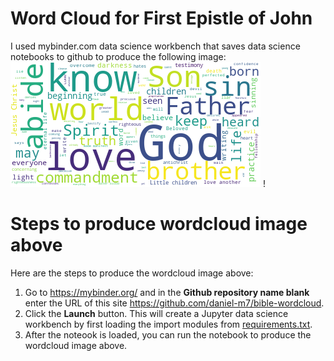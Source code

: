 # Word Cloud for First Epistle of John
I used mybinder.com data science workbench that saves data science notebooks to github to produce the following image: 
![alt text](1john-wordcloud.png?raw=true)
!
# Steps to produce wordcloud image above 
Here are the steps to produce the wordcloud image above: 
1. Go to https://mybinder.org/ and in the **Github repository name blank** enter the URL of this site https://github.com/daniel-m7/bible-wordcloud.
2. Click the **Launch** button. This will create a Jupyter data science workbench by first loading the import modules from [requirements.txt](requirements.txt).
3. After the noteook is loaded, you can run the notebook to produce the wordcloud image above.



